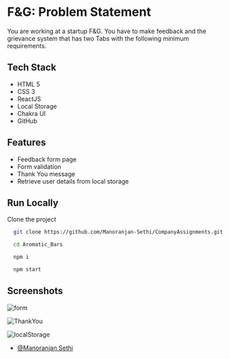 # F&G: Problem Statement

You are working at a startup F&G. You have to make feedback and the grievance system that has two Tabs with the following minimum requirements.

## Tech Stack

- HTML 5
- CSS 3
- ReactJS
- Local Storage
- Chakra UI
- GitHub

## Features

- Feedback form page
- Form validation
- Thank You message
- Retrieve user details from local storage

## Run Locally

Clone the project

```bash
  git clone https://github.com/Manoranjan-Sethi/CompanyAssignments.git
```

```bash
  cd Aromatic_Bars
```

```bash
  npm i
```

```bash
  npm start
```

## Screenshots

![form](https://user-images.githubusercontent.com/84295391/195419166-8d2e1ae5-1a9a-426b-9590-6b4fa59fe014.png)

![ThankYou](https://user-images.githubusercontent.com/84295391/195419184-09687bd1-ccc3-4d3e-aba6-fb631c146365.png)

![localStorage](https://user-images.githubusercontent.com/84295391/195419205-ac9cf97a-02a0-4816-a0da-c2ef5f01b299.png)


- [@Manoranjan Sethi](https://github.com/Manoranjan-Sethi)
